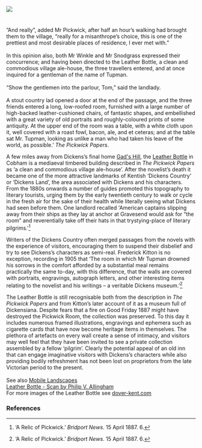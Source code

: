 <a href="https://dev.visual-essays.app"><img src="https://dev-visual-essays.netlify.app/images/ve-button.png"/></a>
<param author="Carolyn Oulton" banner="/images/banners/19c.jpg" layout="vtl" title="Leather Bottle, The Street, Cobham, Gravesend" ve-config=""/>

<param eid="Q949561" title="Cobham"/>
<param eid="Q676689" title="Gravesend"/>

#

”And really”, added Mr Pickwick, after half an hour’s walking had brought them to the village, “really for a misanthrope’s choice, this is one of the prettiest and most desirable places of residence, I ever met with.”   
<br/>
In this opinion also, both Mr Winkle and Mr Snodgrass expressed their concurrence; and having been directed to the Leather Bottle, a clean and commodious village ale-house, the three travellers entered, and at once inquired for a gentleman of the name of Tupman.   
<br/>
“Show the gentlemen into the parlour, Tom,” said the landlady.   
<br/>
A stout country lad opened a door at the end of the passage, and the three friends entered a long, low-roofed room, furnished with a large number of high-backed leather-cushioned chairs, of fantastic shapes, and embellished with a great variety of old portraits and roughly-coloured prints of some antiquity. At the upper end of the room was a table, with a white cloth upon it, well covered with a roast fowl, bacon, ale, and et ceteras; and at the table sat Mr. Tupman, looking as unlike a man who had taken his leave of the world, as possible.’ _The Pickwick Papers_.   
<param ve-image-v2 manifest="https://iiif.juncture-digital.org/gh:kent-map/images/dickens/leather-bottle.jpg/manifest.json">  
<param eid="Q949561" title="Cobham" ve-entity=""/>
<param center="Q949561" prefer-geojson="" title="Cobham" ve-map="" zoom="11"/>

A few miles away from Dickens’s final home [Gad's Hill](/dickens-gads-hill), the [Leather Bottle](http://www.theleatherbottle.pub/) in Cobham  is a mediaeval timbered building described in _The Pickwick Papers_ as ‘a clean and commodious village ale-house’. After the novelist’s death it became one of the more attractive landmarks of Kentish ‘Dickens Country’ or ‘Dickens Land’, the area associated with Dickens and his characters. From the 1880s onwards a number of guides promoted this topography to literary tourists, urging them by the early twentieth century to walk or cycle in the fresh air for the sake of their health while literally seeing what Dickens had seen before them. One landlord recalled 'American captains slipping away from their ships as they lay at anchor at Gravesend would ask for “the room” and reverentially take off their hats in that trystying-place of literary pilgrims.'[^ref1]
<param attribution="Benjamin Mortley" label="Leather Bottle" url="https://stor.artstor.org/stor/5aae08bd-3755-49e9-b144-25809d990abe" ve-image=""/> 
<param eid="Q676689" title="Gravesend" ve-entity=""/>
<param center="Q676689" prefer-geojson="" title="Gravesend" ve-map="" zoom="11"/>

Writers of the Dickens Country often merged passages from the novels with the experience of visitors, encouraging them to suspend their disbelief and try to see Dickens’s characters as semi-real.  Frederick Kitton is no exception, recording in 1905 that ‘The room in which Mr Tupman drowned his sorrows in the comfort afforded by a substantial meal remains practically the same to-day, with this difference, that the walls are covered with portraits, engravings, autograph letters, and other interesting items relating to the novelist and his writings – a veritable Dickens museum.’[^ref1]
<param attribution="Benjamin Mortley" label="Leather Bottle" url="https://stor.artstor.org/stor/5aae08bd-3755-49e9-b144-25809d990abe" ve-image=""/>  

The Leather Bottle is still recognisable both from the description in _The Pickwick Papers_ and from Kitton’s later account of it as a museum full of Dickensiana. Despite fears that a fire on Good Friday 1887 might have destroyed the Pickwick Room, the collection was preserved. To this day it includes numerous framed illustrations, engravings and ephemera such as cigarette cards that have now become heritage items in themselves. The plethora of artefacts on every wall create a sense of intimacy, and visitors may well feel that they have been invited to see a private collection assembled by a fellow ‘pilgrim’. Clearly the potential appeal of an old inn that can engage imaginative visitors with Dickens’s characters while also providing bodily refreshment has not been lost on proprietors from the late Victorian period to the present.    
<br/>
 See also [Mobile Landscapes](/dickens/mobile-landscape)   
[Leather Bottle - Scan by Philip V. Allingham](http://www.victorianweb.org/painting/haslehust/27.html)   
For more images of the Leather Bottle see [dover-kent.com](http://www.dover-kent.com/2014-project/Leather-Bottle-Inn-Cobham.html)
<param attribution="Benjamin Mortley" label="Leather Bottle" url="https://stor.artstor.org/stor/e3cea4a0-257a-41c5-836a-6a9a7e73be07" ve-image=""/>  

                                                                                                                                                                                                                                                                                
### References

[^ref1]: ‘A Relic of Pickwick.’ _Bridport News_. 15 April 1887. 6.
[^ref2]: Kitton, Frederick G. _The Dickens Country_. London: A. C. Black, 1925 [first published 1905], p.211.   

